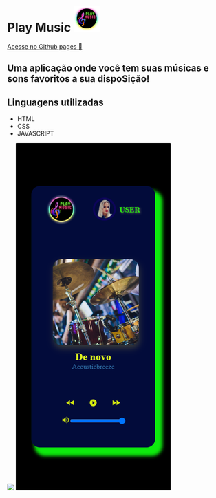 # Play Music <img src="src/img/logo.png" width="60px">

<a href="https://luvalentinaa.github.io/play-music/" target="_blank" >Acesse no Github pages 🔗 <a/>

  ## Uma aplicação onde você tem suas músicas e sons favoritos a sua dispoSição!



## Linguagens utilizadas

- HTML
- CSS
- JAVASCRIPT

<img src="gif-music.gif">

<img src="Galaxy-Note-3-360x640.png">


